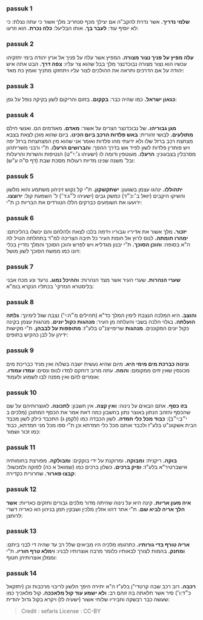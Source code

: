 
### passuk 1
<b>שלמי נדריך.</b> אשר נדרת להקב"ה אם יצילך מכף סנחריב מלך אשור כי עתה נצלת: כי לא יוסיף עוד: 
<b>לעבר בך.</b> אותו הבליעל:
<b>כלה נכרת.</b> הוא וזרעו:

### passuk 2
<b>עלה מפיץ על פניך נצור מצורה.</b> המפיץ אשר עלה על פניך אל ארץ יהודה בימי יחזקיהו עכשיו הוא נצור מצורה נבוכדנצר מלך בבל שהוא צר עליו:
<b>צפה דרך.</b> הבט אתה איש יהודה על אם הדרכים ותראה את ההולכים לצור עליו ויתחזקו מתניך ואמץ כח מאד:

### passuk 3
<b>כגאון ישראל.</b> כמו שהיה כבר:
<b>בקקום.</b> בזזום והריקום לשון בקיקה נופל על גפן:

### passuk 4
<b>מגן גבוריהו.</b> של נבוכדנצר הצרים על אשור:
<b>מאדם.</b> מאודמים הם. ואנשי חילם <b>מתולעים.</b> לבושי זהורית:
<b>באש פלדות הרכב ביום הכינו.</b> ביום שהוא מוכן לצאת בצבא מצחצח רכב ברזל שלו ולא ידעתי מהו פלדות ואומר אני שהוא מין המצחצחת ברזל יפה ויש פותרין פלדות לשון לפיד אש בדרך ההפך:
<b>והברושים הרעלו.</b> ת"י ורבני משריתהון מסרבלין בצבעונין: 
<b>הרעלו.</b> מעוטפין ודומה לו (ישעיהו ג׳:י״ט) הנטיפות והשרות והרעלות ובל' משנה שנינו מדיות רעולות מסכת שבת (דף ס"ה ע"ש):

### passuk 5
<b>יתהוללו.</b> ינהגו עצמן בשגעון:
<b>ישתקשקון.</b> ת"י קל נקוש זיניהון משתמע והוא מלשון והשיקו היקבים (יואל ב׳:כ״ד) כמשק גבים (ישעיהו ל״ג:ד׳) ל' השמעת קול: 
<b>ירוצצו.</b> ירועעו את השומעים כברקים הללו הטורדים את הבריות כן ת"י:

### passuk 6
<b>יזכור.</b> מלך אשור את אדיריו וגבוריו וידמה בלבו לצאת ולהלחם והם יכשלו בהליכתם:
<b>ימהרו חומתה.</b> לנוס לרוץ אל חומת העיר כל תיבה הצריכה למ"ד בתחלתה הטיל לה ה"א בסופה: 
<b>והוכן הסוכך.</b> ת"י יבנון מגדליא ויש לפרש והוכן הסוכך והמלך נזדיין בכלי זיונו כמו ממשח הסוכך לשון מושל:

### passuk 7
<b>שערי הנהרות.</b> שערי העיר אשר מצד הנהרות:
<b>וההיכל נמוג.</b> נרעד ונע מכח אבני בליסטרא הנזרקי' בכתליו הנקרא בומ"א:

### passuk 8
<b>והוצב.</b> היא המלכה הנצבת לימין המלך כד"א (תהילים מ״ה:י׳) נצבה שגל לימינך: 
<b>גלתה הועלתה.</b> בגלוי הלכה בשבי והעלתה מן העיר:
<b>מנהגות כקול יונים.</b> מנהגות עצמן בקינה כקול יונים המקוננים. <b>מנהגות</b> שרימייצנ"ט בלע"ז: 
<b>מתופפות על לבבהן.</b> ת"י מקישות ידיהן על לבן כהקיש בתופים:

### passuk 9
<b>ונינוה כברכת מים מימי היא.</b> מיום שהיא נעשית ישבה בשלוה ואין מניד כבריכת מים מכונסין שאין זזים ממקומם:
<b>והמה.</b> עתה מרוב דוחקם למדו לנוס ונסים:
<b>עמדו עמודו.</b> אומרים להם ואין מפנה לבו לשמוע ולעמוד:

### passuk 10
<b>בזו כסף.</b> אתם הבאים על נינוה:
<b>ואין קצה.</b> אין חשבון:
<b>לתכונה.</b> לאוצרותיהם על שם שהכסף והזהב הנתון באוצר נתון בחשבון כמה דאת אמר את הכסף המתוכן (מלכים ב י״ב:י״ב):
<b>כבוד מכל כלי חמדה.</b> לשון הכבדה כמו (לקמן ג) התכבד כילק לשון מכבד הבית אשקוונ"ט בלע"ז ולכבד אותם מכל כלי חמדתא וכן ת"י ספו מכל מני חמדתא, כבוד כמו זכור ושמור:

### passuk 11
<b>בוקה.</b> ריקנית:
<b>ומבוקה.</b> ומרוקנת על ידי בוקקים:
<b>ומבולקה.</b> מפורצת בחומותיה אישברטיר"א בלע"ז: 
<b>ופיק ברכים.</b> כשלון ברכים כמו (שמואל א כה) לפוקה ולמכשול:
<b>קבצו פארור.</b> שחרורית כקדירה:

### passuk 12
<b>איה מעון אריות.</b> קינה היא על נינוה שהיתה מדור מלכים גבורים וחזקים כאריות:
<b>אשר הלך אריה לביא שם.</b> ת"י אתר דהוו אזלין מלכין ושבקין תמן בניהון הא כאריה דשרי לרוחצן:

### passuk 13
<b>אריה טורף בדי גורותיו.</b> כתרגומו מלכיה היו מביאים שלל רב עד שהיה די לבני ביתם:
<b>ומחנק.</b> בהמות לצורך לבאותיו כלומר מרבה אוצרותיו לבניו:
<b>וימלא טרף חוריו.</b> ת"י וממלן אוצרותיהן חטוף:

### passuk 14
<b>רכבה.</b> רוב רכב שבה קרטדי"ן בלע"ז ה"א יתירה היפך הלשון לריבוי מרכבות וכן (יחזקאל כ״ד:ו׳) סיר אשר חלאתה בה זוהם רב: 
<b>ולא ישמע עוד קול מלאככה.</b> קול מלאכיך כמו שעשה כבר רבשקה וחביריו שלוחי אשור (ישעיה לז) ויקרא בקול גדול יהודית:

>Credit : sefaris
>License : CC-BY